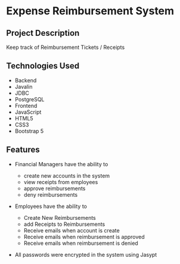 # Expense Reimbursement System

## Project Description
Keep track of Reimbursement Tickets / Receipts

## Technologies Used
* Backend
 * Javalin
 * JDBC
 * PostgreSQL
* Frontend
 * JavaScript
 * HTML5
 * CSS3
 * Bootstrap 5

## Features

* Financial Managers have the ability to 
  * create new accounts in the system
  * view receipts from employees
  * approve reimbursements
  * deny reimbursements
 
* Employees have the ability to
  * Create New Reimbursements
  * add Receipts to Reimbursements
  * Receive emails when account is create
  * Receive emails when reimbursement is approved
  * Receive emails when reimbursement is denied

* All passwords were encrypted in the system using Jasypt

